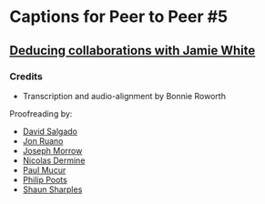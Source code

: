 # Captions for Peer to Peer #5
## [Deducing collaborations with Jamie White][product]

### Credits

* Transcription and audio-alignment by Bonnie Roworth

Proofreading by:

* [David Salgado](https://github.com/digitalronin)
* [Jon Ruano](https://github.com/ruanoj)
* [Joseph Morrow](https://github.com/jsphm)
* [Nicolas Dermine](https://github.com/nicoder)
* [Paul Mucur](https://github.com/mudge)
* [Philip Poots](https://github.com/pootsbook)
* [Shaun Sharples](https://github.com/bflyblue)

[product]: http://peertopeer.io/videos/5-jamie-white/
